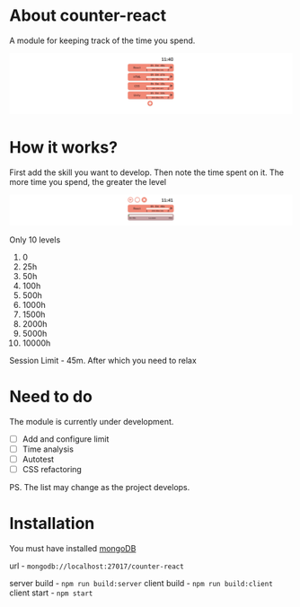 # About counter-react
A module for keeping track of the time you spend.

![Main](/images/counter-main.png)

# How it works? 
First add the skill you want to develop. Then note the time spent on it. The more time you spend, the greater the level

![Main](/images/counter-count.png)

Only 10 levels
1. 0
2. 25h
3. 50h
4. 100h
5. 500h
6. 1000h
7. 1500h
8. 2000h
9. 5000h
10. 10000h

Session Limit - 45m. After which you need to relax

# Need to do
The module is currently under development.

- [ ] Аdd and configure limit
- [ ] Time analysis
- [ ] Autotest
- [ ] CSS refactoring

PS. The list may change as the project develops. 

# Installation

You must have installed [mongoDB](https://docs.mongodb.com/manual/administration/install-community/)

url - `mongodb://localhost:27017/counter-react`

server build - `npm run build:server`
client build - `npm run build:client`
client start - `npm start`




